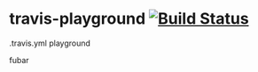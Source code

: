 travis-playground [![Build Status](https://secure.travis-ci.org/marcelduran/travis-playground.png?branch=master)](http://travis-ci.org/marcelduran/travis-playground)
=================

.travis.yml playground

fubar
